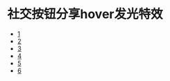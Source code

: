 <!DOCTYPE html>
<html lang="en">
  <head>
    <meta charset="UTF-8" />
    <meta name="viewport" content="width=device-width, initial-scale=1.0" />
    <link href="https://cdn.bootcss.com/font-awesome/5.11.2/css/all.css" rel="stylesheet"/>
    <link rel="stylesheet" href="hover.css" />
  </head>
  <body>
     <h1>社交按钮分享hover发光特效</h1>
    <main>
      <ul>
        <li>
          <a href="#">1<i class="svg-icon"></i></a>
        </li>
        <li>
          <a href="#">2<i class="fab fa-weixin"></i></a>
        </li>
        <li>
          <a href="#">3<i class="fab fa-weibo"></i></a>
        </li>
        <li>
          <a href="#">4<i class="fab fa-github"></i></a>
        </li>
        <li>
          <a href="#">5<i class="fas fa-chalkboard-teacher"></i></a>
        <li>
          <a href="#">6<i class="fab fa-qq"></i></a>
        </li>
        </ul>
    </main>
  </body>
</html>
